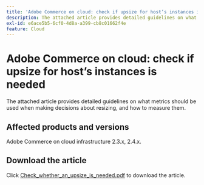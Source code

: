 ```yaml
---
title: 'Adobe Commerce on cloud: check if upsize for host’s instances is needed'
description: The attached article provides detailed guidelines on what metrics should be used when making decisions about resizing, and how to measure them.
exl-id: e6ace5b5-6cf0-4d8a-a399-cb8c01662f4e
feature: Cloud
---
```

# Adobe Commerce on cloud: check if upsize for host’s instances is needed

The attached article provides detailed guidelines on what metrics should be used when making decisions about resizing, and how to measure them.

## Affected products and versions

Adobe Commerce on cloud infrastructure 2.3.x, 2.4.x.

## Download the article

Click [Check_whether_an_upsize_is_needed.pdf](assets/Check_whether_an_upsize_is_needed.pdf) to download the article.
